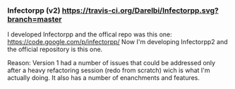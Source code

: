 ### Infectorpp (v2) https://travis-ci.org/Darelbi/Infectorpp.svg?branch=master

I developed Infectorpp and the offical repo was this one: https://code.google.com/p/infectorpp/
Now I'm developing Infectorpp2 and the official repository is this one. 

Reason:
Version 1 had a number of issues that could be addressed only after a heavy refactoring session (redo from scratch) wich is what I'm actually doing. It also has a number of enanchments and features.
